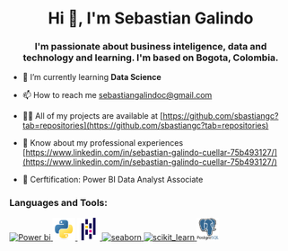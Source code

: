<h1 align="center">Hi 👋, I'm Sebastian Galindo</h1>
<h3 align="center">I'm passionate about business inteligence, data and technology and learning. I'm based on Bogota, Colombia. </h3>

- 🌱 I’m currently learning **Data Science**

- 📫 How to reach me sebastiangalindoc@gmail.com

- 👨‍💻 All of my projects are available at [https://github.com/sbastiangc?tab=repositories](https://github.com/sbastiangc?tab=repositories)

- 📄 Know about my professional experiences [https://www.linkedin.com/in/sebastian-galindo-cuellar-75b493127/](https://www.linkedin.com/in/sebastian-galindo-cuellar-75b493127/)

- 📜 Cerftification: Power BI Data Analyst Associate

<h3 align="left">Languages and Tools:</h3>
<p align="left"> <a href="https://seeklogo.com/vector-logo/439962/power-bi-icon" target="_blank" rel="noreferrer"> <img src="https://seeklogo.com/images/P/power-bi-icon-logo-E1B451ED39-seeklogo.com.png" alt="Power bi" width="40" height="40"/> </a> <a href="https://www.python.org" target="_blank" rel="noreferrer"> <img src="https://raw.githubusercontent.com/devicons/devicon/master/icons/python/python-original.svg" alt="python" width="40" height="40"/> </a> <a href="https://pandas.pydata.org/" target="_blank" rel="noreferrer"> <img src="https://raw.githubusercontent.com/devicons/devicon/2ae2a900d2f041da66e950e4d48052658d850630/icons/pandas/pandas-original.svg" alt="pandas" width="40" height="40"/> </a><a href="https://seaborn.pydata.org/" target="_blank" rel="noreferrer"> <img src="https://seaborn.pydata.org/_images/logo-mark-lightbg.svg" alt="seaborn" width="40" height="40"/> </a> <a href="https://scikit-learn.org/" target="_blank" rel="noreferrer"> <img src="https://upload.wikimedia.org/wikipedia/commons/0/05/Scikit_learn_logo_small.svg" alt="scikit_learn" width="40" height="40"/> </a> <a href="https://www.postgresql.org" target="_blank" rel="noreferrer"> <img src="https://raw.githubusercontent.com/devicons/devicon/master/icons/postgresql/postgresql-original-wordmark.svg" alt="postgresql" width="40" height="40"/> </a>   



